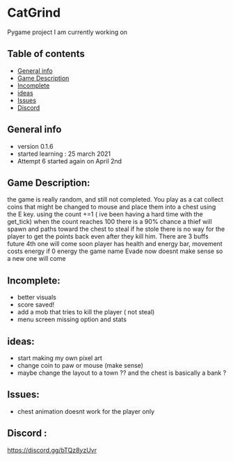 # CatGrind
Pygame project I am currently working on 
## Table of contents
* [General info](#General-info)
* [Game Description](#Game-Description)
* [Incomplete](#Incomplete)
* [ideas](#ideas)
* [Issues](#Issues)
* [Discord](#Discord)

## General info
* version 0.1.6
* started learning : 25 march 2021
* Attempt 6 started again on April 2nd


## Game Description:
the game is really random, and still not completed. You play as a cat collect coins that might be changed to mouse and place them into a chest using the E key.
using the count +=1 ( ive been having a hard time with the get_tick) when the count reaches 100 there is a 90% chance a thief will spawn and paths toward the chest to steal if he stole there is no way for the player to get the points back even after they kill him. There are 3 buffs future 4th one will come soon player has health and energy bar, movement costs energy if 0 energy the game name Evade now doesnt make sense so a new one will come

## Incomplete:
* better visuals
* score saved!
* add a mob that tries to kill the player ( not steal)
* menu screen missing option and stats

## ideas:
* start making my own pixel art
* change coin to paw or mouse (make sense)
* maybe change the layout to a town ?? and the chest is basically a bank ?


## Issues:
* chest animation doesnt work for the player only

## Discord : 
https://discord.gg/bTQz8yzUvr

